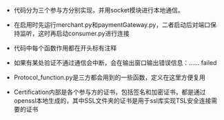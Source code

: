 - 代码分为三个参与方分别实现，并用socket模块进行本地通信。

- 在启用时先运行merchant.py和paymentGateway.py，二者启动后对端口保持监听，这时再启动consumer.py进行连接

- 代码中每个函数作用都在开头标有注释

- 如果有某处验证不通过通信会中断，会在输出窗口输出错误信息：...... failed

- Protocol_function.py是三方都会用到的一些函数，定义在这里方便复用

- Certification内部是各个参与方的证书，包括签名和加密证书，都是通过openssl本地生成的，其中SSL文件夹的证书是用于ssl库实现TSL安全连接需要的证书
